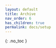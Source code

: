 ```yaml
---
layout: default
title: Archive
nav_order: 6
has_children: true
permalink: docs/setup
---
```


{: .no_toc }
